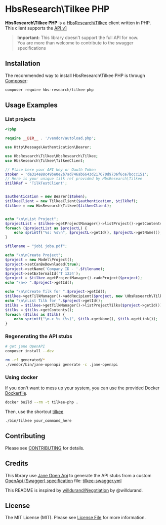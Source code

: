 HbsResearch\Tilkee PHP
==========

**HbsResearch\Tilkee PHP** is a [HbsResearch\Tilkee](https://www.tilkee.fr/) client written in PHP.  
This client supports the [API v1](https://tilkee.readme.io/v1.0/docs)

> **Important:** This library doesn't support the full API for now.  
You are more than welcome to contribute to the swagger specifications

Installation
------------

The recommended way to install HbsResearch\Tilkee PHP is through [Composer](http://getcomposer.org/):

```bash
composer require hbs-research/tilkee-php
```

Usage Examples
--------------

### List projects

```php
<?php

require __DIR__ . '/vendor/autoload.php';

use Http\Message\Authentication\Bearer;

use HbsResearch\Tilkee\HbsResearch\Tilkee;
use HbsResearch\Tilkee\TilkeeClient;

// Place here your API key or Oauth Token
$token = 'de314e88c49be0e2b7ad746ab6643d217670d9736f6ce7bccc151';
// Here is your unique tilk ref provided by HbsResearch\Tilkee
$tilkRef = 'TilkTestClient';


$authentication = new Bearer($token);
$tilkeeClient = new TilkeeClient($authentication, $tilkRef);
$tilkee = new HbsResearch\Tilkee($tilkeeClient);


echo "\n\nList Project";
$projectList = $tilkee->getProjectManager()->listProject()->getContents();
foreach ($projectList as $projectL) {
    echo sprintf("%s: %s\n", $projectL->getId(), $projectL->getName());
}

$filename = "jobi joba.pdf";

echo "\n\nCreate Project";
$project = new Model\Project();
$project->setCanBeDownladed(true);
$project->setName('Company ID - '.$filename);
$project->setExternalId('T 1234');
$project = $tilkee->getProjectManager()->addProject($project);
echo "\n=> ".$project->getId();

echo "\n\nCreate Tilk for ".$project->getId();
$tilkee->getTilkManager()->addRecipient($project, new \HbsResearch\Tilkee\Model\TokenRecipient('Jean Paul'));
echo "\n\nList Tilk for ".$project->getId();
$tilks = $tilkee->getTilkManager()->listProjectTilks($project->getId());
$tilks = $tilks->getContents();
foreach ($tilks as $tilk) {
    echo sprintf("\n-> %s (%s)", $tilk->getName(), $tilk->getLink());
}
```

### Regenerating the API stubs

```bash
# get jane OpenAPI
composer install --dev

rm -rf generated/*
./vendor/bin/jane-openapi generate -c .jane-openapi 

```

### Using docker

If you don't want to mess up your system, you can use the provided Docker [Dockerfile](Dockerfile).

```bash
docker build --rm -t tilkee-php .
```

Then, use the shortcut [tilkee](bin/tilkee)

```bash
./bin/tilkee your_command_here 
```

Contributing
------------

Please see [CONTRIBUTING](CONTRIBUTING.md) for details.



Credits
-------

This library use [Jane Open Api](https://github.com/janephp/openapi) to generate the API stubs from a custom [OpenApi (Swagger) specification](https://github.com/OAI/OpenAPI-Specification/blob/master/versions/2.0.md) file: [tilkee-swagger.yml](tilkee-swagger.yml)

This README is inspired by [willdurand/Negotiation](https://github.com/willdurand/Negotiation) by @willdurand.


License
-------

The MIT License (MIT). Please see [License File](LICENSE) for more information.